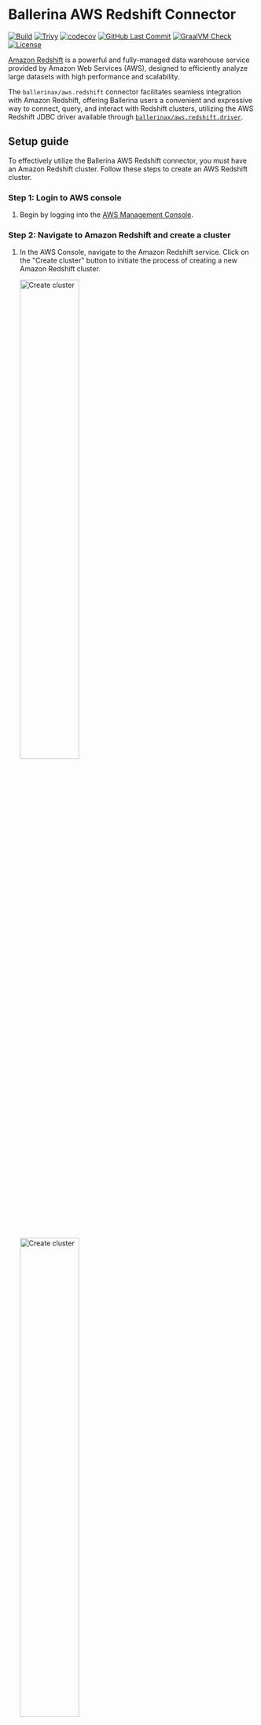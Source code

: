Ballerina AWS Redshift Connector
===================

[![Build](https://github.com/ballerina-platform/module-ballerinax-aws.redshift/actions/workflows/ci.yml/badge.svg)](https://github.com/ballerina-platform/module-ballerinax-aws.redshift/actions/workflows/ci.yml)
[![Trivy](https://github.com/ballerina-platform/module-ballerinax-aws.redshift/actions/workflows/trivy-scan.yml/badge.svg)](https://github.com/ballerina-platform/module-ballerinax-aws.redshift/actions/workflows/trivy-scan.yml)
[![codecov](https://codecov.io/gh/ballerina-platform/module-ballerinax-aws.redshift/branch/main/graph/badge.svg)](https://codecov.io/gh/ballerina-platform/module-ballerinax-aws.redshift)
[![GitHub Last Commit](https://img.shields.io/github/last-commit/ballerina-platform/module-ballerinax-aws.redshift.svg)](https://github.com/ballerina-platform/module-ballerinax-aws.redshift/commits/main)
[![GraalVM Check](https://github.com/ballerina-platform/module-ballerinax-aws.redshift/actions/workflows/build-with-bal-test-graalvm.yml/badge.svg)](https://github.com/ballerina-platform/module-ballerinax-aws.redshift/actions/workflows/build-with-bal-test-graalvm.yml)
[![License](https://img.shields.io/badge/License-Apache%202.0-blue.svg)](https://opensource.org/licenses/Apache-2.0)

[Amazon Redshift](https://aws.amazon.com/redshift/) is a powerful and fully-managed data warehouse service provided by Amazon Web Services (AWS), designed to efficiently analyze large datasets with high performance and scalability.

The `ballerinax/aws.redshift` connector facilitates seamless integration with Amazon Redshift, offering Ballerina users a convenient and expressive way to connect, query, and interact with Redshift clusters, utilizing the AWS Redshift JDBC driver available through [`ballerinax/aws.redshift.driver`](https://central.ballerina.io/ballerinax/aws.redshift.driver/latest).

## Setup guide

To effectively utilize the Ballerina AWS Redshift connector, you must have an Amazon Redshift cluster. Follow these steps to create an AWS Redshift cluster.

### Step 1: Login to AWS console
1. Begin by logging into the [AWS Management Console](https://aws.amazon.com/).

### Step 2: Navigate to Amazon Redshift and create a cluster
1. In the AWS Console, navigate to the Amazon Redshift service. Click on the "Create cluster" button to initiate the process of creating a new Amazon Redshift cluster.

    <img src=https://raw.githubusercontent.com/ballerina-platform/module-ballerinax-aws.redshift/master/docs/setup/resources/create-cluster-1.png alt="Create cluster" width="50%">
   
    <img src=https://raw.githubusercontent.com/ballerina-platform/module-ballerinax-aws.redshift/master/docs/setup/resources/create-cluster-2.png alt="Create cluster" width="50%">

### Step 3: Configure cluster settings
1. Follow the on-screen instructions to configure your Redshift cluster settings, including cluster identifier, database name, credentials, and other relevant parameters.

   <img src=https://raw.githubusercontent.com/ballerina-platform/module-ballerinax-aws.redshift/master/docs/setup/resources/basic-configs.png alt="Basic configs" width="50%">
   
2. Configure security groups to control inbound and outbound traffic to your Redshift cluster. Ensure that your Ballerina application will have the necessary permissions to access the cluster.

   <img src=https://raw.githubusercontent.com/ballerina-platform/module-ballerinax-aws.redshift/master/docs/setup/resources/security-configs.png alt="Security configs" width="50%">
   
3. Record the username and password you set during the cluster configuration. These credentials will be used to authenticate your Ballerina application with the Redshift cluster.

   <img src=https://raw.githubusercontent.com/ballerina-platform/module-ballerinax-aws.redshift/master/docs/setup/resources/credentials.png alt="Credentials" width="50%">
   
4. Finally, review your configuration settings, and once satisfied, click "Create cluster" to launch your Amazon Redshift cluster.

### Step 4: Wait for cluster availability
1. It may take some time for your Redshift cluster to be available. Monitor the cluster status in the AWS Console until it shows as "Available".

   <img src=https://raw.githubusercontent.com/ballerina-platform/module-ballerinax-aws.redshift/master/docs/setup/resources/availability.png alt="Availability" width="50%">
   
2. After the cluster is successfully created, copy the JDBC URL. You can find this information in the cluster details or configuration section of the AWS Console.

   <img src=https://raw.githubusercontent.com/ballerina-platform/module-ballerinax-aws.redshift/master/docs/setup/resources/jdbc-url.png alt="JDBC URL" width="50%">

## Quickstart

To use the `aws.redshift` connector in your Ballerina application, modify the `.bal` file as follows:

### Step 1: Import the connector

Import `ballerinax/aws.redshift` and `ballerinax/aws.redshift.driver` modules.

```ballerina
import ballerinax/aws.redshift;
import ballerinax/aws.redshift.driver as _;
```

### Step 2: Instantiate a new client

Create a `redshift:Client` with the values obtained in the previous steps.

```ballerina
configurable string jdbcUrl = ?;
configurable string user = ?;
configurable string password = ?;

redshift:Client redshift = check new (jdbcUrl, user, password);
```

### Step 3: Invoke the connector operation

Now, utilize the available connector operations.

#### Read data from the database

```ballerina
type User record {|
    string name;
    string email;
    string state;
|};

sql:ParameterizedQuery sqlQuery = `SELECT * FROM Users limit 10`;
stream<User, error?> resultStream = redshift->query(sqlQuery);
check from User user in resultStream
   do {
      io:println("Full details of users: ", user);
   };
```

#### Insert data into the database
```ballerina
sql:ParameterizedQuery sqlQuery = `INSERT INTO your_table_name (firstname, lastname, state, email, username)
   VALUES ('Cody', 'Moss', 'ON', 'dolor.nonummy@ipsumdolorsit.ca', 'WWZ18EOX');`;
_ = check redshift->execute(sqlQuery);
```

## Examples

The `aws.redshift` connector provides practical examples illustrating usage in various scenarios. Explore these [examples](https://github.com/ballerina-platform/module-ballerinax-aws.redshift/tree/master/examples).

1. [Read data from the database](https://github.com/ballerina-platform/module-ballerinax-aws.redshift/blob/main/examples/query) - Connects to AWS Redshift using the Redshift connector and performs a simple SQL query to select all records from a specified table with a limit of 10.

2. [Insert data in to the database](https://github.com/ballerina-platform/module-ballerinax-aws.redshift/blob/main/examples/execute) - Connects to AWS Redshift using the Redshift connector and performs an INSERT operation into a specified table

3. [Music store](https://github.com/ballerina-platform/module-ballerinax-aws.redshift/blob/main/examples/music-store) - This example illustrates the process of creating an HTTP RESTful API with Ballerina to perform basic CRUD operations on a database, specifically AWS Redshift, involving setup, configuration, and running examples.

## Issues and projects

The **Issues** and **Projects** tabs are disabled for this repository as this is part of the Ballerina library. To report bugs, request new features, start new discussions, view project boards, etc., visit the Ballerina library [parent repository](https://github.com/ballerina-platform/ballerina-library).

This repository only contains the source code for the package.

## Build from the source

### Prerequisites

1. Download and install Java SE Development Kit (JDK) version 21. You can download it from either of the following sources:

    * [Oracle JDK](https://www.oracle.com/java/technologies/downloads/)
    * [OpenJDK](https://adoptium.net/)

   > **Note:** After installation, remember to set the `JAVA_HOME` environment variable to the directory where JDK was installed.

2. Download and install [Ballerina Swan Lake](https://ballerina.io/).

3. Download and install [Docker](https://www.docker.com/get-started).

   > **Note**: Ensure that the Docker daemon is running before executing any tests.

### Build options

Execute the commands below to build from the source.

1. To build the package:

   ```bash
   ./gradlew clean build
   ```

2. To run the tests:

   ```bash
   ./gradlew clean test
   ```

3. To build the without the tests:

   ```bash
   ./gradlew clean build -x test
   ```

4. To debug package with a remote debugger:

   ```bash
   ./gradlew clean build -Pdebug=<port>
   ```

5. To debug with the Ballerina language:

   ```bash
   ./gradlew clean build -PbalJavaDebug=<port>
   ```

6. Publish the generated artifacts to the local Ballerina Central repository:

    ```bash
    ./gradlew clean build -PpublishToLocalCentral=true
    ```

7. Publish the generated artifacts to the Ballerina Central repository:

   ```bash
   ./gradlew clean build -PpublishToCentral=true
   ```

## Contribute to Ballerina

As an open-source project, Ballerina welcomes contributions from the community.

For more information, go to the [contribution guidelines](https://github.com/ballerina-platform/ballerina-lang/blob/master/CONTRIBUTING.md).

## Code of conduct

All the contributors are encouraged to read the [Ballerina Code of Conduct](https://ballerina.io/code-of-conduct).

## Useful links

* For more information go to the [`aws.redshift` package](https://lib.ballerina.io/ballerinax/aws.redshift/latest).
* For example demonstrations of the usage, go to [Ballerina By Examples](https://ballerina.io/learn/by-example/).
* Chat live with us via our [Discord server](https://discord.gg/ballerinalang).
* Post all technical questions on Stack Overflow with the [#ballerina](https://stackoverflow.com/questions/tagged/ballerina) tag.

